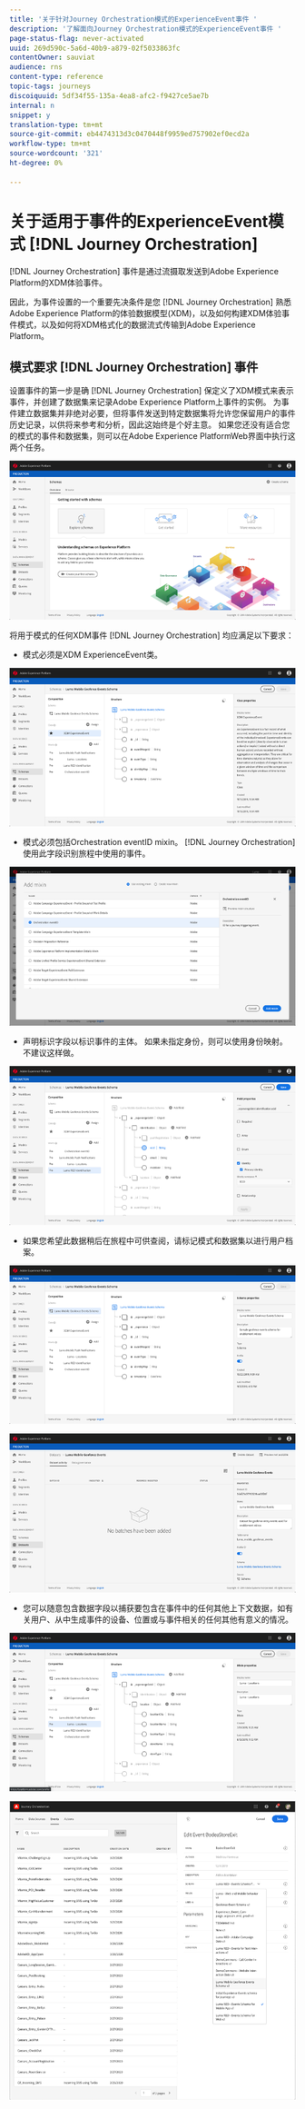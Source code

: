 ```yaml
---
title: '关于针对Journey Orchestration模式的ExperienceEvent事件 '
description: '了解面向Journey Orchestration模式的ExperienceEvent事件 '
page-status-flag: never-activated
uuid: 269d590c-5a6d-40b9-a879-02f5033863fc
contentOwner: sauviat
audience: rns
content-type: reference
topic-tags: journeys
discoiquuid: 5df34f55-135a-4ea8-afc2-f9427ce5ae7b
internal: n
snippet: y
translation-type: tm+mt
source-git-commit: eb4474313d3c0470448f9959ed757902ef0ecd2a
workflow-type: tm+mt
source-wordcount: '321'
ht-degree: 0%

---
```




# 关于适用于事件的ExperienceEvent模式 [!DNL Journey Orchestration]

[!DNL Journey Orchestration] 事件是通过流摄取发送到Adobe Experience Platform的XDM体验事件。

因此，为事件设置的一个重要先决条件是您 [!DNL Journey Orchestration] 熟悉Adobe Experience Platform的体验数据模型(XDM)，以及如何构建XDM体验事件模式，以及如何将XDM格式化的数据流式传输到Adobe Experience Platform。

## 模式要求 [!DNL Journey Orchestration] 事件

设置事件的第一步是确 [!DNL Journey Orchestration] 保定义了XDM模式来表示事件，并创建了数据集来记录Adobe Experience Platform上事件的实例。 为事件建立数据集并非绝对必要，但将事件发送到特定数据集将允许您保留用户的事件历史记录，以供将来参考和分析，因此这始终是个好主意。 如果您还没有适合您的模式的事件和数据集，则可以在Adobe Experience PlatformWeb界面中执行这两个任务。

![](../assets/schema1.png)

将用于模式的任何XDM事件 [!DNL Journey Orchestration] 均应满足以下要求：

* 模式必须是XDM ExperienceEvent类。

![](../assets/schema2.png)

* 模式必须包括Orchestration eventID mixin。 [!DNL Journey Orchestration] 使用此字段识别旅程中使用的事件。

![](../assets/schema3.png)

* 声明标识字段以标识事件的主体。 如果未指定身份，则可以使用身份映射。 不建议这样做。

![](../assets/schema4.png)

* 如果您希望此数据稍后在旅程中可供查阅，请标记模式和数据集以进行用户档案。

![](../assets/schema5.png)

![](../assets/schema6.png)

* 您可以随意包含数据字段以捕获要包含在事件中的任何其他上下文数据，如有关用户、从中生成事件的设备、位置或与事件相关的任何其他有意义的情况。

![](../assets/schema7.png)

![](../assets/schema8.png)